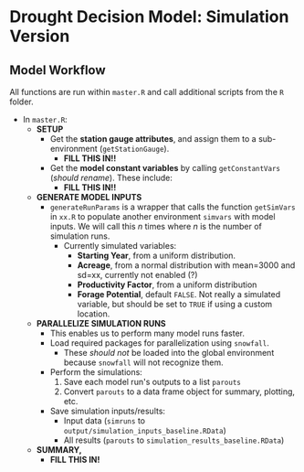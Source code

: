 # Drought Decision Model: Simulation Version

## Model Workflow

All functions are run within `master.R` and call additional scripts from the `R` folder.

* In `master.R`:
  * **SETUP**
    * Get the **station gauge attributes**, and assign them to a sub-environment (`getStationGauge`).
      * **FILL THIS IN!!**
    * Get the **model constant variables** by calling `getConstantVars` (*should rename*). These include:
      * **FILL THIS IN!!**
  * **GENERATE MODEL INPUTS**
    * `generateRunParams` is a wrapper that calls the function `getSimVars` in `xx.R` to populate another environment `simvars` with model inputs. We will call this *n* times where *n* is the number of simulation runs.
      * Currently simulated variables:
        * **Starting Year**, from a uniform distribution.
        * **Acreage**, from a normal distribution with mean=3000 and sd=xx, currently not enabled (?)
        * **Productivity Factor**, from a uniform distribution
        * **Forage Potential**, default `FALSE`. Not really a simulated variable, but should be set to `TRUE` if using a custom location.
  * **PARALLELIZE SIMULATION RUNS**
    * This enables us to perform many model runs faster.
    * Load required packages for parallelization using `snowfall`.
      * These *should not* be loaded into the global environment because `snowfall` will not recognize them.
    * Perform the simulations:
      1. Save each model run's outputs to a list `parouts`
      2. Convert `parouts` to a data frame object for summary, plotting, etc.
    * Save simulation inputs/results:
      * Input data (`simruns` to `output/simulation_inputs_baseline.RData`)
      * All results (`parouts` to `simulation_results_baseline.RData`)
  * **SUMMARY,**
    * **FILL THIS IN!**

